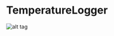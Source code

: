 # TemperatureLogger
![alt tag](https://github.com/BennyHoang/TemperatureLogger/blob/master/Architecture.jpg)
